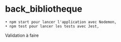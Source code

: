 # back_bibliotheque

    • npm start pour lancer l'application avec Nodemon,
    • npm test pour lancer les tests avec Jest,

Validation à faire
